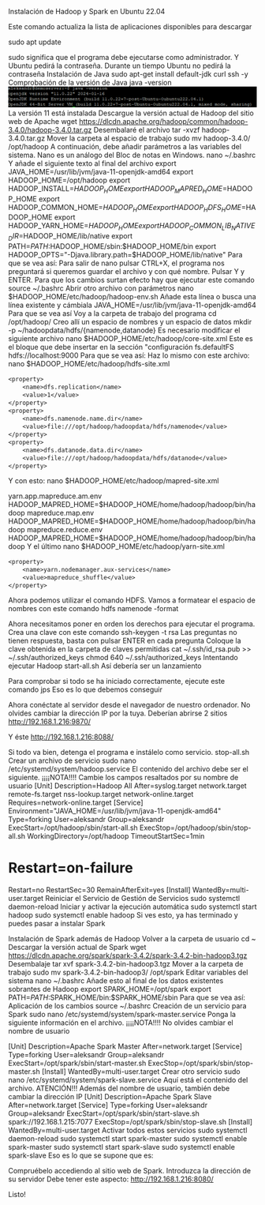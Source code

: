 Instalación de Hadoop y Spark en Ubuntu 22.04


Este comando actualiza la lista de aplicaciones disponibles para descargar

sudo apt update

sudo significa que el programa debe ejecutarse como administrador. Y Ubuntu pedirá la contraseña. Durante un tiempo Ubuntu no pedirá la contraseña
Instalación de Java
sudo apt-get install default-jdk curl ssh -y
Comprobación de la versión de Java
java -version
![imgtest](https://raw.githubusercontent.com/aefimovru/aprender_r/050f1b4ddab3d021fecc1cdf9b33bee745c5c222/img/2024-04-20_16-30-27.png)
La versión 11 está instalada
Descargue la versión actual de Hadoop del sitio web de Apache
wget https://dlcdn.apache.org/hadoop/common/hadoop-3.4.0/hadoop-3.4.0.tar.gz
Desembalaré el archivo
tar -xvzf hadoop-3.4.0.tar.gz
Mover la carpeta al espacio de trabajo
sudo mv hadoop-3.4.0/ /opt/hadoop
A continuación, debe añadir parámetros a las variables del sistema. Nano es un análogo del Bloc de notas en Windows.
nano ~/.bashrc
Y añade el siguiente texto al final del archivo
export JAVA_HOME=/usr/lib/jvm/java-11-openjdk-amd64
export HADOOP_HOME=/opt/hadoop
export HADOOP_INSTALL=$HADOOP_HOME
export HADOOP_MAPRED_HOME=$HADOOP_HOME
export HADOOP_COMMON_HOME=$HADOOP_HOME
export HADOOP_HDFS_HOME=$HADOOP_HOME
export HADOOP_YARN_HOME=$HADOOP_HOME
export HADOOP_COMMON_LIB_NATIVE_DIR=$HADOOP_HOME/lib/native
export PATH=$PATH:$HADOOP_HOME/sbin:$HADOOP_HOME/bin
export HADOOP_OPTS="-Djava.library.path=$HADOOP_HOME/lib/native"
Para que se vea así: 
Para salir de nano pulsar CTRL+X, el programa nos preguntará si queremos guardar el archivo y con qué nombre. Pulsar Y y ENTER.
Para que los cambios surtan efecto hay que ejecutar este comando
source ~/.bashrc
Abrir otro archivo con parámetros
nano $HADOOP_HOME/etc/hadoop/hadoop-env.sh
Añade esta línea o busca una línea existente y cámbiala
JAVA_HOME=/usr/lib/jvm/java-11-openjdk-amd64
Para que se vea así 
Voy a la carpeta de trabajo del programa
cd /opt/hadoop/
Creo allí un espacio de nombres y un espacio de datos
mkdir -p ~/hadoopdata/hdfs/{namenode,datanode}
Es necesario modificar el siguiente archivo
nano $HADOOP_HOME/etc/hadoop/core-site.xml
Este es el bloque que debe insertar en la sección "configuración
    <property>
        <name>fs.defaultFS</name>
        <value>hdfs://localhost:9000</value>
    </property>
Para que se vea así: 
Haz lo mismo con este archivo:
nano $HADOOP_HOME/etc/hadoop/hdfs-site.xml

    <property>
        <name>dfs.replication</name>
        <value>1</value>
    </property>
    <property>
        <name>dfs.namenode.name.dir</name>
        <value>file:///opt/hadoop/hadoopdata/hdfs/namenode</value>
    </property>
    <property>
        <name>dfs.datanode.data.dir</name>
        <value>file:///opt/hadoop/hadoopdata/hdfs/datanode</value>
    </property>
Y con esto:
nano $HADOOP_HOME/etc/hadoop/mapred-site.xml

   <property>
      <name>yarn.app.mapreduce.am.env</name>
      <value>HADOOP_MAPRED_HOME=$HADOOP_HOME/home/hadoop/hadoop/bin/hadoop</value>
   </property>
   <property>
      <name>mapreduce.map.env</name>
      <value>HADOOP_MAPRED_HOME=$HADOOP_HOME/home/hadoop/hadoop/bin/hadoop</value>
   </property>
   <property>
      <name>mapreduce.reduce.env</name>
      <value>HADOOP_MAPRED_HOME=$HADOOP_HOME/home/hadoop/hadoop/bin/hadoop</value>
   </property>
Y el último
nano $HADOOP_HOME/etc/hadoop/yarn-site.xml

    <property>
        <name>yarn.nodemanager.aux-services</name>
        <value>mapreduce_shuffle</value>
    </property>

Ahora podemos utilizar el comando HDFS. Vamos a formatear el espacio de nombres con este comando
hdfs namenode -format
 
Ahora necesitamos poner en orden los derechos para ejecutar el programa. Crea una clave con este comando
ssh-keygen -t rsa
Las preguntas no tienen respuesta, basta con pulsar ENTER en cada pregunta 
Coloque la clave obtenida en la carpeta de claves permitidas
cat ~/.ssh/id_rsa.pub >> ~/.ssh/authorized_keys
chmod 640 ~/.ssh/authorized_keys
Intentando ejecutar Hadoop
start-all.sh
Así debería ser un lanzamiento
 
Para comprobar si todo se ha iniciado correctamente, ejecute este comando
jps
Eso es lo que debemos conseguir
 
Ahora conéctate al servidor desde el navegador de nuestro ordenador. No olvides cambiar la dirección IP por la tuya. Deberían abrirse 2 sitios
http://192.168.1.216:9870/ 

Y éste
http://192.168.1.216:8088/

 
Si todo va bien, detenga el programa e instálelo como servicio.
stop-all.sh
Crear un archivo de servicio
sudo nano /etc/systemd/system/hadoop.service
El contenido del archivo debe ser el siguiente. ¡¡¡¡NOTA!!!! Cambie los campos resaltados por su nombre de usuario 
[Unit]
Description=Hadoop All
After=syslog.target network.target remote-fs.target nss-lookup.target network-online.target
Requires=network-online.target
[Service]
Environment="JAVA_HOME=/usr/lib/jvm/java-11-openjdk-amd64"
Type=forking
User=aleksandr
Group=aleksandr
ExecStart=/opt/hadoop/sbin/start-all.sh
ExecStop=/opt/hadoop/sbin/stop-all.sh
WorkingDirectory=/opt/hadoop
TimeoutStartSec=1min
# Restart=on-failure
Restart=no
RestartSec=30
RemainAfterExit=yes
[Install]
WantedBy=multi-user.target
Reiniciar el Servicio de Gestión de Servicios
sudo systemctl daemon-reload
Iniciar y activar la ejecución automática
sudo systemctl start hadoop
sudo systemctl enable hadoop
Si ves esto, ya has terminado y puedes pasar a instalar Spark 

Instalación de Spark además de Hadoop
Volver a la carpeta de usuario
cd ~
Descargar la versión actual de Spark
wget https://dlcdn.apache.org/spark/spark-3.4.2/spark-3.4.2-bin-hadoop3.tgz
Desembalaje
tar xvf spark-3.4.2-bin-hadoop3.tgz
Mover a la carpeta de trabajo
sudo mv spark-3.4.2-bin-hadoop3/ /opt/spark
Editar variables del sistema
nano ~/.bashrc
Añade esto al final de los datos existentes sobrantes de Hadoop
export SPARK_HOME=/opt/spark
export PATH=$PATH:$SPARK_HOME/bin:$SPARK_HOME/sbin
Para que se vea así: 
Aplicación de los cambios
source ~/.bashrc
Creación de un servicio para Spark
sudo nano /etc/systemd/system/spark-master.service
Ponga la siguiente información en el archivo. ¡¡¡¡NOTA!!!! No olvides cambiar el nombre de usuario

[Unit]
Description=Apache Spark Master
After=network.target
[Service]
Type=forking
User=aleksandr
Group=aleksandr
ExecStart=/opt/spark/sbin/start-master.sh
ExecStop=/opt/spark/sbin/stop-master.sh
[Install]
WantedBy=multi-user.target
Crear otro servicio
sudo nano /etc/systemd/system/spark-slave.service
Aquí está el contenido del archivo. ATENCIÓN!!! Además del nombre de usuario, también debe cambiar la dirección IP 
[Unit]
Description=Apache Spark Slave
After=network.target
[Service]
Type=forking
User=aleksandr
Group=aleksandr
ExecStart=/opt/spark/sbin/start-slave.sh spark://192.168.1.215:7077
ExecStop=/opt/spark/sbin/stop-slave.sh
[Install]
WantedBy=multi-user.target
Activar todos estos servicios
sudo systemctl daemon-reload
sudo systemctl start spark-master
sudo systemctl enable spark-master
sudo systemctl start spark-slave
sudo systemctl enable spark-slave
Eso es lo que se supone que es:
 
Compruébelo accediendo al sitio web de Spark. Introduzca la dirección de su servidor Debe tener este aspecto:
http://192.168.1.216:8080/

Listo!
